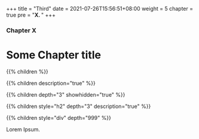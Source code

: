 +++
title = "Third"
date = 2021-07-26T15:56:51+08:00
weight = 5
chapter = true
pre = "<b>X. </b>"
+++

### Chapter X

# Some Chapter title

{{% children %}}

{{% children description="true" %}}

{{% children depth="3" showhidden="true" %}}

{{% children style="h2" depth="3" description="true" %}}

{{% children style="div" depth="999" %}}

Lorem Ipsum.